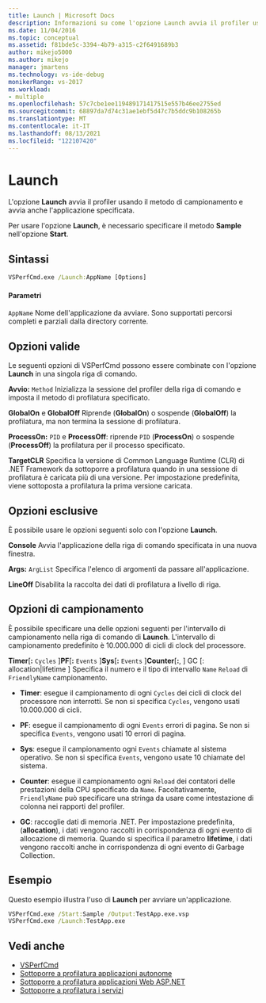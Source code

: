 ```yaml
---
title: Launch | Microsoft Docs
description: Informazioni su come l'opzione Launch avvia il profiler usando il metodo di campionamento e avvia anche l'applicazione specificata.
ms.date: 11/04/2016
ms.topic: conceptual
ms.assetid: f81bde5c-3394-4b79-a315-c2f6491689b3
author: mikejo5000
ms.author: mikejo
manager: jmartens
ms.technology: vs-ide-debug
monikerRange: vs-2017
ms.workload:
- multiple
ms.openlocfilehash: 57c7cbe1ee119489171417515e557b46ee2755ed
ms.sourcegitcommit: 68897da7d74c31ae1ebf5d47c7b5ddc9b108265b
ms.translationtype: MT
ms.contentlocale: it-IT
ms.lasthandoff: 08/13/2021
ms.locfileid: "122107420"
---
```

# <a name="launch"></a>Launch
L'opzione **Launch** avvia il profiler usando il metodo di campionamento e avvia anche l'applicazione specificata.

 Per usare l'opzione **Launch**, è necessario specificare il metodo **Sample** nell'opzione **Start**.

## <a name="syntax"></a>Sintassi

```cmd
VSPerfCmd.exe /Launch:AppName [Options]
```

#### <a name="parameters"></a>Parametri
 `AppName` Nome dell'applicazione da avviare. Sono supportati percorsi completi e parziali dalla directory corrente.

## <a name="valid-options"></a>Opzioni valide
 Le seguenti opzioni di VSPerfCmd possono essere combinate con l'opzione **Launch** in una singola riga di comando.

 **Avvio:** `Method` Inizializza la sessione del profiler della riga di comando e imposta il metodo di profilatura specificato.

 **GlobalOn** e **GlobalOff** Riprende (**GlobalOn**) o sospende (**GlobalOff**) la profilatura, ma non termina la sessione di profilatura.

 **ProcessOn:** `PID` e **ProcessOff**: riprende `PID` (**ProcessOn**) o sospende (**ProcessOff**) la profilatura per il processo specificato.

 **TargetCLR** Specifica la versione di Common Language Runtime (CLR) di .NET Framework da sottoporre a profilatura quando in una sessione di profilatura è caricata più di una versione. Per impostazione predefinita, viene sottoposta a profilatura la prima versione caricata.

## <a name="exclusive-options"></a>Opzioni esclusive
 È possibile usare le opzioni seguenti solo con l'opzione **Launch**.

 **Console** Avvia l'applicazione della riga di comando specificata in una nuova finestra.

 **Args:** `ArgList` Specifica l'elenco di argomenti da passare all'applicazione.

 **LineOff** Disabilita la raccolta dei dati di profilatura a livello di riga.

## <a name="sampling-options"></a>Opzioni di campionamento
 È possibile specificare una delle opzioni seguenti per l'intervallo di campionamento nella riga di comando di **Launch**. L'intervallo di campionamento predefinito è 10.000.000 di cicli di clock del processore.

 **Timer**[**:** `Cycles` ]**PF**[**:** `Events` ]**Sys**[**:** `Events` ]**Counter**[**:**, ] GC [: allocation&#124;lifetime ] Specifica il numero e il tipo di intervallo `Name` `Reload` di `FriendlyName` campionamento. 

- **Timer**: esegue il campionamento di ogni `Cycles` dei cicli di clock del processore non interrotti. Se non si specifica `Cycles`, vengono usati 10.000.000 di cicli.

- **PF**: esegue il campionamento di ogni `Events` errori di pagina. Se non si specifica `Events`, vengono usati 10 errori di pagina.

- **Sys**: esegue il campionamento ogni `Events` chiamate al sistema operativo. Se non si specifica `Events`, vengono usate 10 chiamate del sistema.

- **Counter**: esegue il campionamento ogni `Reload` dei contatori delle prestazioni della CPU specificato da `Name`. Facoltativamente, `FriendlyName` può specificare una stringa da usare come intestazione di colonna nei rapporti del profiler.

- **GC**: raccoglie dati di memoria .NET. Per impostazione predefinita, (**allocation**), i dati vengono raccolti in corrispondenza di ogni evento di allocazione di memoria. Quando si specifica il parametro **lifetime**, i dati vengono raccolti anche in corrispondenza di ogni evento di Garbage Collection.

## <a name="example"></a>Esempio
 Questo esempio illustra l'uso di **Launch** per avviare un'applicazione.

```cmd
VSPerfCmd.exe /Start:Sample /Output:TestApp.exe.vsp
VSPerfCmd.exe /Launch:TestApp.exe
```

## <a name="see-also"></a>Vedi anche
- [VSPerfCmd](../profiling/vsperfcmd.md)
- [Sottoporre a profilatura applicazioni autonome](../profiling/command-line-profiling-of-stand-alone-applications.md)
- [Sottoporre a profilatura applicazioni Web ASP.NET](../profiling/command-line-profiling-of-aspnet-web-applications.md)
- [Sottoporre a profilatura i servizi](../profiling/command-line-profiling-of-services.md)
